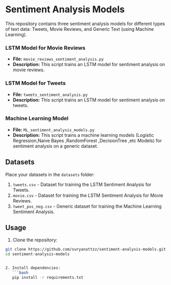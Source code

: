 # Sentiment Analysis Models

This repository contains three sentiment analysis models for different types of text data: Tweets, Movie Reviews, and Generic Text (using Machine Learning).

### LSTM Model for Movie Reviews
- **File:** `movie_reviews_sentiment_analysis.py`
- **Description:** This script trains an LSTM model for sentiment analysis on movie reviews.

### LSTM Model for Tweets
- **File:** `tweets_sentiment_analysis.py`
- **Description:** This script trains an LSTM model for sentiment analysis on tweets.

### Machine Learning Model
- **File:** `ML_sentiment_analysis_models.py`
- **Description:** This script trains a machine learning models (Logistic Regression,Naive Bayes ,RandomForest ,DecisionTree ,etc Models) for sentiment analysis on a generic dataset.



## Datasets

Place your datasets in the `datasets` folder:

1. `tweets.csv` - Dataset for training the LSTM Sentiment Analysis for Tweets.
2. `movie.csv` - Dataset for training the LSTM Sentiment Analysis for Movie Reviews.
3. `tweet_pos_neg.csv` - Generic dataset for training the Machine Learning Sentiment Analysis.

## Usage

1. Clone the repository:

```bash
git clone https://github.com/suryanattzz/sentiment-analysis-models.git
cd sentiment-analysis-models


2. Install dependencies:
   ```bash
   pip install -r requirements.txt


